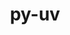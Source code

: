 ---
title: "py-uv"
layout: cache
categories: [package, develop]
meta: {"compilers": ["none"], "num_specs": 10, "num_specs_by_stack": {"e4s": 10, "root": 10}, "oss": ["ubuntu22.04"], "platforms": ["linux"], "stacks": ["e4s", "root"], "targets": ["x86_64_v3"], "versions": ["0.6.8"]}
spec_details: [{"compiler": "none", "hash": "5mkocufwu6ovmhdvd3vczi3sxjgfe7f5", "os": "ubuntu22.04", "platform": "linux", "size": "-", "stacks": ["e4s", "root"], "target": "x86_64_v3", "variants": ["build_system=python_pip"], "versions": ["0.6.8"]}, {"compiler": "none", "hash": "b5aqxq65ncsfpp3gfvygcen6o6lyhgct", "os": "ubuntu22.04", "platform": "linux", "size": "-", "stacks": ["e4s", "root"], "target": "x86_64_v3", "variants": ["build_system=python_pip"], "versions": ["0.6.8"]}, {"compiler": "none", "hash": "bqvrhdq2i3axmd3iv6z7w7kq3h6ptupu", "os": "ubuntu22.04", "platform": "linux", "size": "-", "stacks": ["e4s", "root"], "target": "x86_64_v3", "variants": ["build_system=python_pip"], "versions": ["0.6.8"]}, {"compiler": "none", "hash": "ca7nwdlqtyyigwen4dle6gqvk5hria4b", "os": "ubuntu22.04", "platform": "linux", "size": "-", "stacks": ["e4s", "root"], "target": "x86_64_v3", "variants": ["build_system=python_pip"], "versions": ["0.6.8"]}, {"compiler": "none", "hash": "l34crffjidrl3fqjd3efrv72rypeitu3", "os": "ubuntu22.04", "platform": "linux", "size": "-", "stacks": ["e4s", "root"], "target": "x86_64_v3", "variants": ["build_system=python_pip"], "versions": ["0.6.8"]}, {"compiler": "none", "hash": "ma2f6dhhbp5xqnsce6utf3a2wbhlp3m7", "os": "ubuntu22.04", "platform": "linux", "size": "-", "stacks": ["e4s", "root"], "target": "x86_64_v3", "variants": ["build_system=python_pip"], "versions": ["0.6.8"]}, {"compiler": "none", "hash": "mfpiihbr5qnolr6dkboferi6gk7oa2zk", "os": "ubuntu22.04", "platform": "linux", "size": "-", "stacks": ["e4s", "root"], "target": "x86_64_v3", "variants": ["build_system=python_pip"], "versions": ["0.6.8"]}, {"compiler": "none", "hash": "rsgxajp4zsklvqk7jhtjbepevecbwvgi", "os": "ubuntu22.04", "platform": "linux", "size": "-", "stacks": ["e4s", "root"], "target": "x86_64_v3", "variants": ["build_system=python_pip"], "versions": ["0.6.8"]}, {"compiler": "none", "hash": "v3ctq63amruzzcbdyuicgawzzoajrh3d", "os": "ubuntu22.04", "platform": "linux", "size": "-", "stacks": ["e4s", "root"], "target": "x86_64_v3", "variants": ["build_system=python_pip"], "versions": ["0.6.8"]}, {"compiler": "none", "hash": "xc3srnqgosyis52pajxfefodke52zfvc", "os": "ubuntu22.04", "platform": "linux", "size": "-", "stacks": ["e4s", "root"], "target": "x86_64_v3", "variants": ["build_system=python_pip"], "versions": ["0.6.8"]}]
---